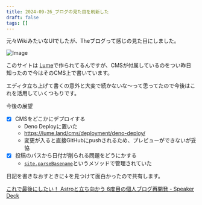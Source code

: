 ```yaml
---
title: 2024-09-26_ブログの見た目を刷新した
draft: false
tags: []
---
```

元々WikiみたいなUIでしたが、Theブログって感じの見た目にしました。

![Image](/スクリーンショット-2024-09-26-012027.png)

このサイトは [Lume](https://lume.land/)で作られてるんですが、CMSが付属しているのをつい昨日知ったので今はそのCMS上で書いています。

エディタ立ち上げて書くの意外と大変で続かないな～って思ってたので今後はこれを活用していくつもりです。

今後の展望

- [x] CMSをどこかにデプロイする
  - Deno Deployに置いた
  - <https://lume.land/cms/deployment/deno-deploy/>
  - 変更が入ると直接GitHubにpushされるため、プレビューができないが妥協
- [x] 投稿のパスから日付が削られる問題をどうにかする
  - [`site.parseBasename`](https://lume.land/blog/posts/lume-2.3.0-andres-do-barro/#new-function-parsebasename)というメソッドで管理されていた

日記を書きなおすときに↓を見つけて面白かったので共有します。

[これで最後にしたい！ Astroと立ち向かう 6度目の個人ブログ再開発 - Speaker Deck](https://speakerdeck.com/ikumatadokoro/koredezui-hou-nisitai-astrotoli-tixiang-kau-6du-mu-noge-ren-buroguzai-kai-fa)
